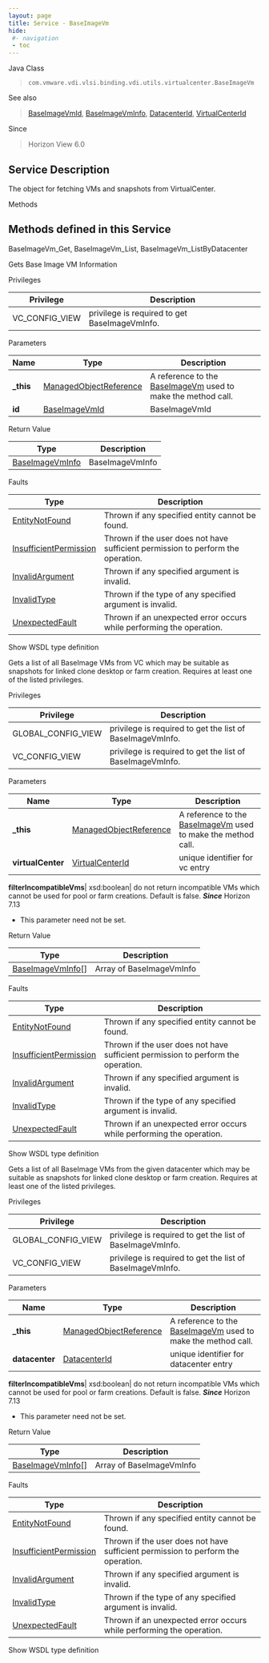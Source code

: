 ```yaml
---
layout: page
title: Service - BaseImageVm
hide:
 #- navigation
 - toc
---
```


  
 
  



Java Class  
> `com.vmware.vdi.vlsi.binding.vdi.utils.virtualcenter.BaseImageVm`

See also  
> [BaseImageVmId](vdi.entity.BaseImageVmId.md), [BaseImageVmInfo](vdi.utils.virtualcenter.BaseImageVm.BaseImageVmInfo.md), [DatacenterId](vdi.entity.DatacenterId.md), [VirtualCenterId](vdi.entity.VirtualCenterId.md)

Since  
> Horizon View 6.0


  


## Service Description

The object for fetching VMs and snapshots from VirtualCenter. 

Methods

Methods defined in this Service   
---  
BaseImageVm_Get, BaseImageVm_List, BaseImageVm_ListByDatacenter  
  



Gets Base Image VM Information 

Privileges 

Privilege |  Description   
---|---  
VC_CONFIG_VIEW|  privilege is required to get BaseImageVmInfo.   
  


Parameters 

Name| Type| Description  
---|---|---  
**_this**| [ManagedObjectReference](vmodl.ManagedObjectReference.md)|  A reference to the [BaseImageVm](vdi.utils.virtualcenter.BaseImageVm.md) used to make the method call.   
**id**| [BaseImageVmId](vdi.entity.BaseImageVmId.md)|  BaseImageVmId   
  
  


Return Value 

Type |  Description   
---|---  
[BaseImageVmInfo](vdi.utils.virtualcenter.BaseImageVm.BaseImageVmInfo.md)| BaseImageVmInfo  
  


Faults 

Type |  Description   
---|---  
[EntityNotFound](vdi.fault.EntityNotFound.md)| Thrown if any specified entity cannot be found.  
[InsufficientPermission](vdi.fault.InsufficientPermission.md)| Thrown if the user does not have sufficient permission to perform the operation.  
[InvalidArgument](vdi.fault.InvalidArgument.md)| Thrown if any specified argument is invalid.  
[InvalidType](vdi.fault.InvalidType.md)| Thrown if the type of any specified argument is invalid.  
[UnexpectedFault](vdi.fault.UnexpectedFault.md)| Thrown if an unexpected error occurs while performing the operation.  
  
Show WSDL type definition

  
  
  



Gets a list of all BaseImage VMs from VC which may be suitable as snapshots for linked clone desktop or farm creation. Requires at least one of the listed privileges. 

Privileges 

Privilege |  Description   
---|---  
GLOBAL_CONFIG_VIEW|  privilege is required to get the list of BaseImageVmInfo.   
VC_CONFIG_VIEW|  privilege is required to get the list of BaseImageVmInfo.   
  


Parameters 

Name| Type| Description  
---|---|---  
**_this**| [ManagedObjectReference](vmodl.ManagedObjectReference.md)|  A reference to the [BaseImageVm](vdi.utils.virtualcenter.BaseImageVm.md) used to make the method call.   
**virtualCenter**| [VirtualCenterId](vdi.entity.VirtualCenterId.md)|  unique identifier for vc entry   
  
**filterIncompatibleVms**|  xsd:boolean|  do not return incompatible VMs which cannot be used for pool or farm creations. Default is false.  **_Since_** Horizon 7.13  


  * This parameter need not be set.

  
  


Return Value 

Type |  Description   
---|---  
[BaseImageVmInfo[]](vdi.utils.virtualcenter.BaseImageVm.BaseImageVmInfo.md)| Array of BaseImageVmInfo  
  


Faults 

Type |  Description   
---|---  
[EntityNotFound](vdi.fault.EntityNotFound.md)| Thrown if any specified entity cannot be found.  
[InsufficientPermission](vdi.fault.InsufficientPermission.md)| Thrown if the user does not have sufficient permission to perform the operation.  
[InvalidArgument](vdi.fault.InvalidArgument.md)| Thrown if any specified argument is invalid.  
[InvalidType](vdi.fault.InvalidType.md)| Thrown if the type of any specified argument is invalid.  
[UnexpectedFault](vdi.fault.UnexpectedFault.md)| Thrown if an unexpected error occurs while performing the operation.  
  
Show WSDL type definition

  
  
  



Gets a list of all BaseImage VMs from the given datacenter which may be suitable as snapshots for linked clone desktop or farm creation. Requires at least one of the listed privileges. 

Privileges 

Privilege |  Description   
---|---  
GLOBAL_CONFIG_VIEW|  privilege is required to get the list of BaseImageVmInfo.   
VC_CONFIG_VIEW|  privilege is required to get the list of BaseImageVmInfo.   
  


Parameters 

Name| Type| Description  
---|---|---  
**_this**| [ManagedObjectReference](vmodl.ManagedObjectReference.md)|  A reference to the [BaseImageVm](vdi.utils.virtualcenter.BaseImageVm.md) used to make the method call.   
**datacenter**| [DatacenterId](vdi.entity.DatacenterId.md)|  unique identifier for datacenter entry   
  
**filterIncompatibleVms**|  xsd:boolean|  do not return incompatible VMs which cannot be used for pool or farm creations. Default is false.  **_Since_** Horizon 7.13  


  * This parameter need not be set.

  
  


Return Value 

Type |  Description   
---|---  
[BaseImageVmInfo[]](vdi.utils.virtualcenter.BaseImageVm.BaseImageVmInfo.md)| Array of BaseImageVmInfo  
  


Faults 

Type |  Description   
---|---  
[EntityNotFound](vdi.fault.EntityNotFound.md)| Thrown if any specified entity cannot be found.  
[InsufficientPermission](vdi.fault.InsufficientPermission.md)| Thrown if the user does not have sufficient permission to perform the operation.  
[InvalidArgument](vdi.fault.InvalidArgument.md)| Thrown if any specified argument is invalid.  
[InvalidType](vdi.fault.InvalidType.md)| Thrown if the type of any specified argument is invalid.  
[UnexpectedFault](vdi.fault.UnexpectedFault.md)| Thrown if an unexpected error occurs while performing the operation.  
  
Show WSDL type definition

  
  
  
  
  
  
  
